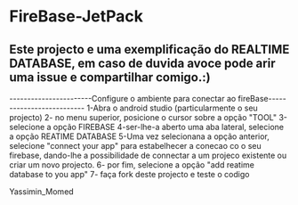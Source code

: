 # FireBase-JetPack
## Este projecto e  uma exemplificação do REALTIME DATABASE, em caso de duvida avoce pode arir uma issue e compartilhar comigo.:)
-----------------------Configure o ambiente para conectar ao fireBase--------------------------
1-Abra o android studio (particularmente o seu projecto)
2- no menu superior, posicione o cursor sobre a opção "TOOL"
3-selecione a opção FIREBASE
4-ser-lhe-a aberto uma aba lateral, selecione a opção REATIME DATABASE
5-Uma vez selecionana a opção anterior, selecione "connect your app" para estabelhecer
a conecao co o seu firebase, dando-lhe a possibilidade de connectar a um projeco existente ou criar 
um novo projecto.
6- por fim, selecione a opção "add reatime database to you app"
7- faça fork deste projecto e teste o codigo

Yassimin_Momed

